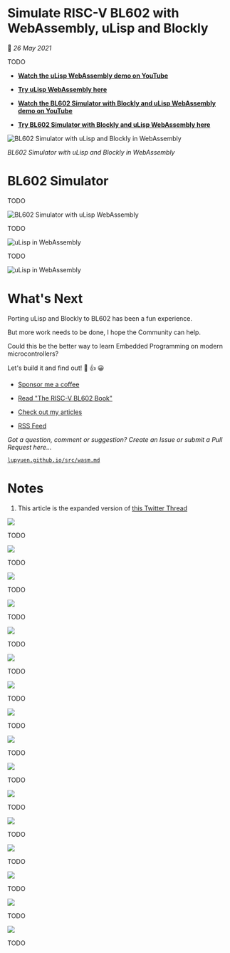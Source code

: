 # Simulate RISC-V BL602 with WebAssembly, uLisp and Blockly

📝 _26 May 2021_

TODO

- [__Watch the uLisp WebAssembly demo on YouTube__](https://youtu.be/9uegWNcokxY)

- [__Try uLisp WebAssembly here__](https://lupyuen.github.io/ulisp-bl602/ulisp.html)

- [__Watch the BL602 Simulator with Blockly and uLisp WebAssembly demo on YouTube__](https://youtu.be/Ag2CERd1OzQ)

- [__Try BL602 Simulator with Blockly and uLisp WebAssembly here__](https://appkaki.github.io/blockly-ulisp/demos/simulator/)

![BL602 Simulator with uLisp and Blockly in WebAssembly](https://lupyuen.github.io/images/wasm-title.png)

_BL602 Simulator with uLisp and Blockly in WebAssembly_

# BL602 Simulator

TODO

![BL602 Simulator with uLisp WebAssembly](https://lupyuen.github.io/images/lisp-simulator.png)

TODO

![uLisp in WebAssembly](https://lupyuen.github.io/images/lisp-wasm.png)

TODO

![uLisp in WebAssembly](https://lupyuen.github.io/images/lisp-wasm2.png)

# What's Next

Porting uLisp and Blockly to BL602 has been a fun experience.

But more work needs to be done, I hope the Community can help.

Could this be the better way to learn Embedded Programming on modern microcontrollers?

Let's build it and find out! 🙏 👍 😀

-   [Sponsor me a coffee](https://github.com/sponsors/lupyuen)

-   [Read "The RISC-V BL602 Book"](https://lupyuen.github.io/articles/book)

-   [Check out my articles](https://lupyuen.github.io)

-   [RSS Feed](https://lupyuen.github.io/rss.xml)

_Got a question, comment or suggestion? Create an Issue or submit a Pull Request here..._

[`lupyuen.github.io/src/wasm.md`](https://github.com/lupyuen/lupyuen.github.io/blob/master/src/wasm.md)

# Notes

1.  This article is the expanded version of [this Twitter Thread](https://twitter.com/MisterTechBlog/status/1393554618924212224)

![](https://lupyuen.github.io/images/wasm-add.png)

TODO

![](https://lupyuen.github.io/images/wasm-blockly.png)

TODO

![](https://lupyuen.github.io/images/wasm-delay.png)

TODO

![](https://lupyuen.github.io/images/wasm-emcc.png)

TODO

![](https://lupyuen.github.io/images/wasm-error.png)

TODO

![](https://lupyuen.github.io/images/wasm-event.png)

TODO

![](https://lupyuen.github.io/images/wasm-image.png)

TODO

![](https://lupyuen.github.io/images/wasm-led.png)

TODO

![](https://lupyuen.github.io/images/wasm-loop.png)

TODO

![](https://lupyuen.github.io/images/wasm-photoshop.png)

TODO

![](https://lupyuen.github.io/images/wasm-run.png)

TODO

![](https://lupyuen.github.io/images/wasm-stream.png)

TODO

![](https://lupyuen.github.io/images/wasm-stream2.png)

TODO

![](https://lupyuen.github.io/images/wasm-string.png)

TODO

![](https://lupyuen.github.io/images/wasm-stub.png)

TODO

![](https://lupyuen.github.io/images/wasm-ulisp.png)

TODO

